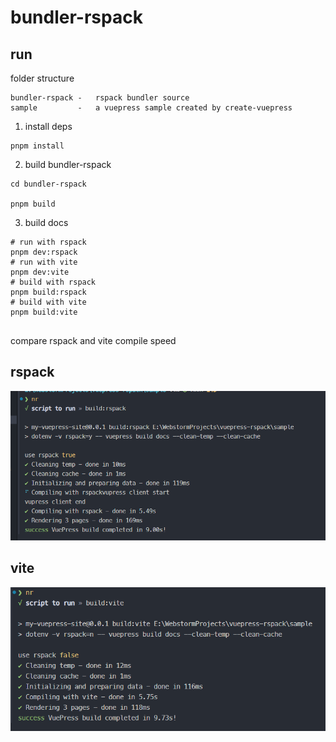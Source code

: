 # bundler-rspack

## run

folder structure

```
bundler-rspack -   rspack bundler source
sample         -   a vuepress sample created by create-vuepress

```

1. install deps

```shell
pnpm install 
```

2. build bundler-rspack

```shell
cd bundler-rspack

pnpm build
```

3. build docs

```shell
# run with rspack
pnpm dev:rspack  
# run with vite
pnpm dev:vite
# build with rspack
pnpm build:rspack
# build with vite
pnpm build:vite


```

compare rspack and vite compile speed

## rspack

![](./rspack.png)

## vite

![](./vite.png)
